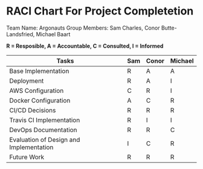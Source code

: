 # RACI Chart For Project Completetion
Team Name: Argonauts
Group Members: Sam Charles, Conor Butte-Landsfried, Michael Baart

**R = Resposible, A = Accountable, C = Consulted, I = Informed**

 Tasks                                 | Sam | Conor | Michael 
 ------------------------------------- | --- | ----- | ------- 
Base Implementation | R | A | A
Deployment | R | A | I
AWS Configuration | C | R | I
Docker Configuration | A | C | R
CI/CD Decisions | R | R | R
Travis CI Implementation | R | I | I
DevOps Documentation | R | R | C
Evaluation of Design and Implementation | I | C | R
Future Work | R | R | R

